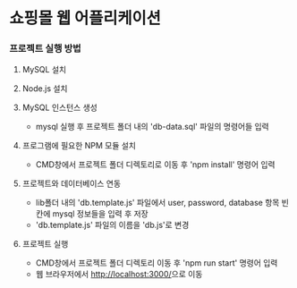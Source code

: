 # 쇼핑몰 웹 어플리케이션

### 프로젝트 실행 방법
1. MySQL 설치

2. Node.js 설치

3. MySQL 인스턴스 생성
    - mysql 실행 후 프로젝트 폴더 내의 'db-data.sql' 파일의 명령어들 입력
    
4. 프로그램에 필요한 NPM 모듈 설치
    - CMD창에서 프로젝트 폴더 디렉토리로 이동 후 'npm install' 명령어 입력
    
5. 프로젝트와 데이터베이스 연동
    - lib폴더 내의 'db.template.js' 파일에서 user, password, database 항목 빈칸에 mysql 정보들을 입력 후 저장
    - 'db.template.js' 파일의 이름을 'db.js'로 변경
    
6. 프로젝트 실행
    - CMD창에서 프로젝트 폴더 디렉토리 이동 후 'npm run start' 명령어 입력
    - 웹 브라우저에서 <http://localhost:3000/>으로 이동

<br>
